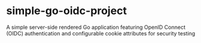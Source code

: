 # simple-go-oidc-project
A simple server-side rendered Go application featuring OpenID Connect (OIDC) authentication and configurable cookie attributes for security testing
